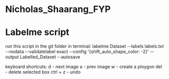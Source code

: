 # Nicholas_Shaarang_FYP

# Labelme script
run this script in the git folder in terminal:
labelme Dataset --labels labels.txt --nodata --validatelabel exact --config '{shift_auto_shape_color: -2}' --output Labelled_Dataset --autosave

keyboard shortcuts:
d - next image
a - prev image
w - create a ploygon
del - delete selected box
ctrl + z - undo
